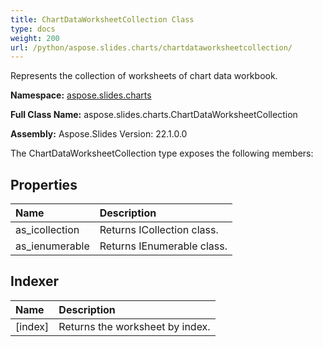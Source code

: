 ```yaml
---
title: ChartDataWorksheetCollection Class
type: docs
weight: 200
url: /python/aspose.slides.charts/chartdataworksheetcollection/
---
```


Represents the collection of worksheets of chart data workbook.

**Namespace:** [aspose.slides.charts](/python/aspose.slides.charts/)

**Full Class Name:** aspose.slides.charts.ChartDataWorksheetCollection

**Assembly:**  Aspose.Slides Version: 22.1.0.0

The ChartDataWorksheetCollection type exposes the following members:
## **Properties**
|**Name**|**Description**|
| :- | :- |
|as_icollection|Returns ICollection class.|
|as_ienumerable|Returns IEnumerable class.|
## **Indexer**
|**Name**|**Description**|
| :- | :- |
|[index]|Returns the worksheet by index.|
